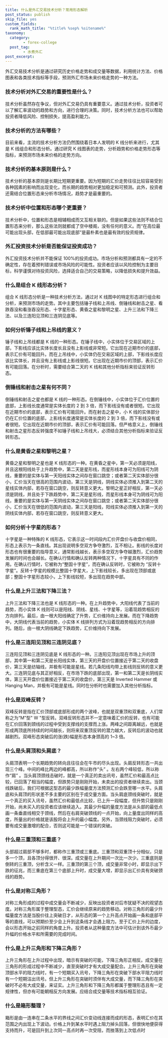 ```yaml
---
title: 什么是外汇交易技术分析？常用形态解析
post_status: publish
skip_file: yes
custom_fields:
  rank_math_title: "%title% %sep% %sitename%"
taxonomy:
  category:
        - forex-college
  post_tag:
        - 水煮外汇
post_excerpt: 
---
```

外汇交易技术分析是通过研究历史价格走势和成交量等数据，利用统计方法、价格图表和各类技术指标等手段，预测外汇市场未来价格走势的一种方法。

### 技术分析对外汇交易的重要性是什么？

技术分析虽然存在争议，但对外汇交易仍具有重要意义。通过技术分析，投资者可以了解汇率波动的趋势和方向，进行合理的决策。同时，技术分析方法也可以帮助投资者降低风险、控制损失，提高盈利能力。

### 技术分析的方法有哪些？

目前来看，主流的技术分析方法仍然围绕着日本人发明的 K 线分析来进行，尤其是 K 线组合和形态分析。通过研究 K 线图表的走势，分析趋势和价格走势形态等指标，来预测市场未来价格的走势方向。

### 技术分析的基本原则是什么？

技术分析的基本原则是长期比短期更重要。因为短期的汇价走势往往比较容易受到各种因素的影响而出现变化，而长期的趋势相对更加稳定和可预测。此外，投资者还需结合位置形态来分析市场情况，趋势才是最重要的。

### 技术分析中位置和形态哪个更重要？

技术分析中，位置和形态是相辅相成而又互相关联的。但是如果这些法则不结合位置形态来分析，那么这些法则就都成了空中楼阁，没有任何的意义。而“在高位最可能出现头部，在低部最可能出现底部”是最朴素也是最有效的投资规律。

### 外汇投资技术分析是否能保证投资成功？

外汇投资技术分析并不能保证 100%的投资成功。市场分析和预测都具有一定的不确定性，存在着预判错误或市场风险的可能性。投资者应该以风险控制为主要目标，科学谨慎对待投资风险，选择适合自己的交易策略，以降低损失和提升效益。

### 什么是组合 K 线形态分析？

组合 K 线形态分析是一种技术分析方法，通过对 K 线图中的特定形态进行组合和分析，来预测市场的走势。其中主要包括锤子线和上吊线、倒锤线和射击之星、看跌吞没和看涨吞没形态、十字星形态、黄昏之星和黎明之星、上升三法和下降三法、以及三连阳见顶和三连阴见底等。

### 如何分析锤子线和上吊线的意义？

锤子线和上吊线都是 K 线的一种形态。在锤子线中，小实体位于交易区域的上部，下影线应该比实体长度长且没有上影线或非常短。它出现在近期市价的底部，表示汇价有可能回升。而在上吊线中，小实体仍在交易区域的上部，下影线长度应该比实体长，并且没有上影线或上影线很短。它出现在近期市价的顶部，表示汇价有可能回落。在分析时，需要结合第二天的 K 线和其他分析指标来验证反转形态。

### 倒锤线和射击之星有何不同？

倒锤线和射击之星也都是 K 线的一种形态。在倒锤线中，小实体位于汇价位置的底部，上影线长度通常是实体长度的 2 到 3 倍，而下影线没有或者很短。它出现在近期市价的底部，表示汇价有可能回升。而在射击之星中，小 K 线的实体部分仍在汇价位置的底部，上影线长度通常是实体长度的 2 到 3 倍，而下影线没有或者很短。它出现在近期市价的顶部，表示汇价有可能回落。但严格意义上，倒锤线和射击之星形态反转强度不如锤子线和上吊线大，必须结合其他分析指标来验证反转形态。

### 什么是黄昏之星和黎明之星？

黄昏之星和黎明之星也是 K 线形态的一种。在黄昏之星中，第一天必须是阳线，并且这根阳线处于上升趋势中，第二天是星形线，而星形线本身可为阳线可为阴线，重要的是实体与第一天阳线实体之间存在窗口跳空；或者第二天实体部分很小，汇价当天在很高的范围内波动，第三天是阴线，阴线实体必须推入到第二天的星线实体内部，若存在窗口跳空，则反转意义更大。黎明之星正好相反，第一天必须是阴线，并且处于下跌趋势中，第二天是星形线，而星形线本身可为阴线可为阳线，重要的是实体与第一天阴线实体之间存在窗口跳空；或者第二天实体部分很小，汇价当天在很低的范围内波动，第三天是阳线，阳线实体必须推入到第一天的阴线实体内部，若存在窗口跳空，则反转意义更大。

### 如何分析十字星的形态？

十字星是一种特殊的 K 线形态，它表示这一时间段内汇价开盘价与收盘价相同，形态上表示为一条直线。其出现说明多空双方争夺激烈，互不相让。影线的长度对形态也有很重要的指导意义，通常影线越长，表示多空双方争夺越激烈，汇价趋势发展的时间也会越长。在确认行情和确认反转两种情况下，十字星具有不同的作用。在确认行情时，它被称为“整固十字星”，而在确认反转时，它被称为 “反转十字星”。反转十字星的规模比整固十字星大，上下影线较长，多出现在顶部或底部；整固十字星形态较小，上下影线较短，多出现在趋势中部。

### 什么是上升三法和下降三法？

上升三法和下降三法也是 K 线形态的一种。在上升趋势中，大阳线代表了当前的趋势，而小实体 K 线则可以是阳线、阴线、星线、十字星等，沿着现趋势相反的方向排列。最后，由一根大阳线确定了升势，汇价维持向上发展。而在下降趋势中，大阴线代表当前的趋势，小实体 K 线排列方式为沿着现趋势相反的方向排列。随后，由一根大阴线确定下跌趋势，汇价维持向下发展。

### 什么是三连阳见顶和三连阴见底？

三连阳见顶和三连阴见底是 K 线形态的一种。三连阳见顶出现在市场上升的顶部，其中第一和第二天是长阳线实体，第三天的开盘价位置接近于第二天的收盘价，第三天是纺轴线，并极有可能是星线。若几条阳线均带上影线则反转的意义更大。三连阴见底与其正好相反，在市场下跌的底部出现，第一和第二天是长阴线实体，第三天开盘价位置接近于第二天的收盘价，第三天是 Inverted Hammer 或 Hanging Man，并极有可能是星线。同时在分析时也需要加入其他分析指标。

### 什么是双峰反转？

双峰反转是指在汇价顶部或底部形成的两个波峰，也就是双重顶和双重底，人们常称之为“M”型" W "型反转。双峰反转形态并不一定意味着汇价的反转，也有可能在汇价回落到颈线的过程中受到支撑线的支撑而上涨。两峰之间距离越远，也就是形成两顶底所持续的时间越长，则将来双重顶反转的潜力越大，反转后的波动也就越剧烈。双峰形态突破后的涨(跌)幅是形态本身颈高的 1~3 倍。

### 什么是头肩顶和头肩底？

头肩顶表明一个长期趋势的转向且往往会在牛市的尽头出现。头肩反转形态一共出现三个峰。中间的峰比两边的峰都高，所以称作“头” 。左右两个峰较低，所以称作“肩” 。当头肩顶颈线击破时，就是一个真正的卖出讯号，虽然汇价和最高点比较，已回落了相当的幅度，但跌势只是刚刚开始，未卖出的投资者继续卖出。当颈线跌破后，我们可根据这型态的最少跌幅量度方法预测汇价会跌至哪一水平。头肩底和头肩顶的形状差不多主要的区别在于成交量方面。当头肩底颈线突破时，就是一个真正的买入讯号，虽然汇价和最低点比较，已上升一段幅度，但升势只是刚刚开始，尚未买入的投资者应该继续追入。其最少升幅的量度方法是从头部的最低点画一条垂直线相交于颈线，然后在右肩突破颈线的一点开始，向上量度出同样的高度，所量出的价格就是该股将会上升的最小幅度。另外，当颈线阻力突破时，必须要有成交量激增的配合，否则这可能是一个错误的突破。

### 什么是三重顶和三重底？

头部超过肩部不够多时，都称作三重顶或三重底。三重顶和双重顶十分相似，只是多一个顶，且各顶分得很开、很深。成交量在上升期间一次比一次少。三重底则是倒转的三重顶，分析含义一样。三重顶的第三个顶，成交量非常小时，即显示出下跌的征兆，而三重底在第三个底部上升时，成交量大增，即显示出汇价具有突破颈线的趋势。

### 什么是对称三角形？

对称三角形成的过程中成交量会不断减少，反映出投资者对后市犹疑不决的观望态度。对称三角形属于整理型态，汇价会继续原来的趋势移动。对称三角形的最少升幅量度方法是当股价往上突破日才，从形态的第一个上升高点开始画一条和底部平等的直线，可以预期价至少会上升到这条线才会遇上阻力。至于汇价上升的边度，会以形态开始之前同样的角度上升。投资者从这种量度方法中可估计到该外币最少升幅的价格水平和所需要的完成时间。

### 什么是上升三角形和下降三角形？

上升三角形在上升过程中出现，暗示有突破的可能，下降三角形正相反。成交量在三角形的形成过程中不断减少，直至突破时才有大成交量配合。上升三角形在突破顶部水平的阻力线时，有一个短期买入讯号，下降三角形在突破下部水平阻力线时有一个短期沽出讯号。但上升三角形在突破时须伴有大成交量，而下降三角形在突破时不必有大成交量，来证实。上升三角形和下降三角形都属于整理形态且有一定规律性，但亦有可能朝相反方向发展。应结合成交量等技术指标相互验证。

### 什么是箱形整理？

箱形是由一连串在二条水平的界线之间汇价变动线连接而成的形态，表明汇价在其范围之内出现上下波动。价格上升到某水平时遇上阻力掉头回落，但很快地便获得支持而升，可是回升到上次同一高点时再一次受阻，而挫落到上次低点时